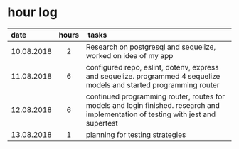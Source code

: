 # hour log

| date       | hours |  tasks                                                                                                                             |
| :--------- | :---: | :--------------------------------------------------------------------------------------------------------------------------------- |
| 10.08.2018 |   2   | Research on postgresql and sequelize, worked on idea of my app                                                                     |
| 11.08.2018 |   6   | configured repo, eslint, dotenv, express and sequelize. programmed 4 sequelize models and started programming router               |
| 12.08.2018 |   6   | continued programming router, routes for models and login finished. research and implementation of testing with jest and supertest |
| 13.08.2018 |   1   | planning for testing strategies                                                                                                    |
